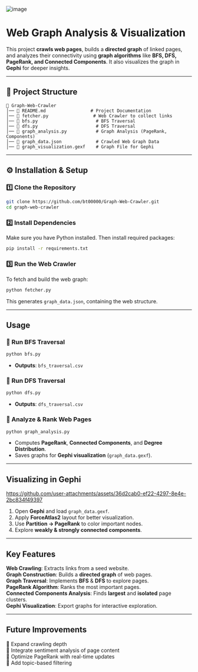 ![image](https://github.com/user-attachments/assets/f0828f2d-8c53-4286-b05a-ca45d69059bb)
# Web Graph Analysis & Visualization

This project **crawls web pages**, builds a **directed graph** of linked pages, and analyzes their connectivity using **graph algorithms** like **BFS, DFS, PageRank, and Connected Components**. It also visualizes the graph in **Gephi** for deeper insights.

---

## 📂 Project Structure

```
📁 Graph-Web-Crawler
│── 📝 README.md                 # Project Documentation
│── 📄 fetcher.py                 # Web Crawler to collect links
│── 📄 bfs.py                      # BFS Traversal
│── 📄 dfs.py                      # DFS Traversal
│── 📄 graph_analysis.py           # Graph Analysis (PageRank, Components)
│── 📄 graph_data.json             # Crawled Web Graph Data
│── 📄 graph_visualization.gexf    # Graph File for Gephi
```

---

## ⚙️ Installation & Setup

### 1️⃣ Clone the Repository

```sh
git clone https://github.com/bt00000/Graph-Web-Crawler.git
cd graph-web-crawler
```

### 2️⃣ Install Dependencies

Make sure you have Python installed. Then install required packages:

```sh
pip install -r requirements.txt
```

### 3️⃣ Run the Web Crawler

To fetch and build the web graph:

```sh
python fetcher.py
```

This generates `graph_data.json`, containing the web structure.

---

## Usage

### 🔹 Run BFS Traversal

```sh
python bfs.py
```

- **Outputs**: `bfs_traversal.csv`

### 🔹 Run DFS Traversal

```sh
python dfs.py
```

- **Outputs**: `dfs_traversal.csv`

### 🔹 Analyze & Rank Web Pages

```sh
python graph_analysis.py
```

- Computes **PageRank**, **Connected Components**, and **Degree Distribution**.
- Saves graphs for **Gephi visualization** (`graph_data.gexf`).

---

## Visualizing in Gephi


https://github.com/user-attachments/assets/36d2cab0-ef22-4297-8e4e-2bc834f49397


1. Open **Gephi** and load `graph_data.gexf`.
2. Apply **ForceAtlas2** layout for better visualization.
3. Use **Partition → PageRank** to color important nodes.
4. Explore **weakly & strongly connected components**.

---

## Key Features

**Web Crawling**: Extracts links from a seed website.  
**Graph Construction**: Builds a **directed graph** of web pages.  
**Graph Traversal**: Implements **BFS** & **DFS** to explore pages.  
**PageRank Algorithm**: Ranks the most important pages.  
**Connected Components Analysis**: Finds **largest** and **isolated** page clusters.  
**Gephi Visualization**: Export graphs for interactive exploration.  

---

## Future Improvements

🔹 Expand crawling depth  
🔹 Integrate sentiment analysis of page content  
🔹 Optimize PageRank with real-time updates  
🔹 Add topic-based filtering  
